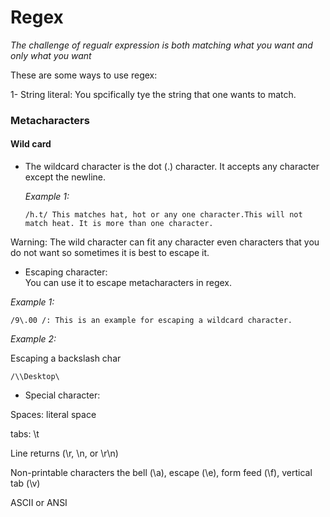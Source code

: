 # Regex
_The challenge of regualr expression is both matching what you want and only what you want_ 

These are some ways to use regex: 


1- String literal: You spcifically tye the string that one wants to match.

### Metacharacters

#### Wild card

- The wildcard character is the dot (.) character. It accepts any character except the newline. 
 
  _Example 1:_
  ```
  /h.t/ This matches hat, hot or any one character.This will not match heat. It is more than one character. 
  
  ```
Warning: The wild character can fit any character even characters that you do not want so sometimes it is best to escape it. 



- Escaping character: \
You can use it to escape metacharacters in regex. 

_Example 1:_

```
/9\.00 /: This is an example for escaping a wildcard character. 
```

_Example 2:_

Escaping a backslash char

```
/\\Desktop\

```
- Special character: 

 Spaces: literal space

 tabs: \t 
 
 Line returns (\r, \n, or \r\n)
 
 Non-printable characters
 the bell (\a), escape (\e), form feed (\f), vertical tab (\v)

ASCII or ANSI


